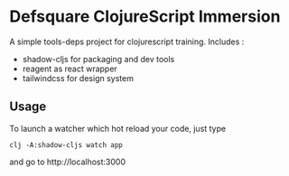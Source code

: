 # Defsquare ClojureScript Immersion 

A simple tools-deps project for clojurescript training. Includes : 
- shadow-cljs for packaging and dev tools 
- reagent as react wrapper
- tailwindcss for design system

## Usage
To launch a watcher which hot reload your code, just type
```shell
clj -A:shadow-cljs watch app
```
and go to http://localhost:3000